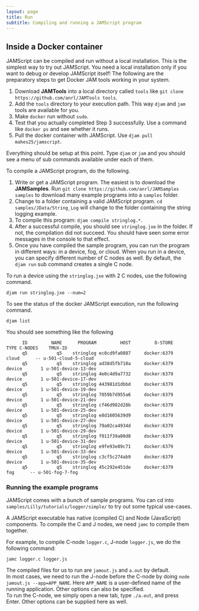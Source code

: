 ```yaml
---
layout: page
title: Run
subtitle: Compiling and running a JAMScript program
---
```


## Inside a Docker container

JAMScript can be compiled and run without a local installation. This is the simplest way to try out JAMScript. You need a local installation only if you want to debug or develop JAMScript itself! The following are the preparatory steps to get Docker JAM tools working in your system.

1. Download **JAMTools** into a local directory called `tools` like `git clone https://github.com/anrl/JAMTools tools`. 
2. Add the `tools` directory to your execution path. This way `djam` and `jam` tools are available for you.
3. Make `docker` run without `sudo`. 
4. Test that you actually completed Step 3 successfully. Use a command like `docker ps` and see whether it runs.
5. Pull the docker container with JAMScript. Use `djam pull mahes25/jamscript`. 

Everything should be setup at this point. Type `djam` or `jam` and you should see a menu of sub commands available under each of them.

To compile a JAMScript program, do the following. 
1. Write or get a JAMScript program. The easiest is to download the **JAMSamples**. Run `git clone https://github.com/anrl/JAMSamples samples` to download many example programs into a `samples` folder. 
2. Change to a folder containing a valid JAMScript program. `cd samples/JData/String_Log` will change to the folder containing the string logging example. 
3. To compile this program: `djam compile stringlog.*`. 
4. After a successful compile, you should see `stringlog.jxe` in the folder. If not, the compilation did not succeed. You should have seen some error messages in the console to that effect.
5. Once you have compiled the sample program, you can run the program in different ways: in a device, fog, or cloud. When you run in a device, you can specify different number of C nodes as well. By default, the `djam run` sub command creates a single C node.

To run a device using the `stringlog.jxe` with 2 C nodes, use the following command.
```shell
djam run stringlog.jxe --num=2
```
To see the status of the docker JAMScript execution, run the following command.
```shell
djam list
```
You should see something like the following
```shell
      ID         NAME      PROGRAM         HOST         D-STORE       TYPE C-NODES    TMUX-ID
      q5           q5    stringlog ec0cd9fa0887     docker:6379      cloud      -- u-501-cloud-5-cloud
      q5           q5    stringlog ad38d5fb718a     docker:6379     device       1 u-501-device-13-dev
      q5           q5    stringlog 4e0c4d9a7732     docker:6379     device       1 u-501-device-17-dev
      q5           q5    stringlog 443981d1dbbd     docker:6379     device       1 u-501-device-19-dev
      q5           q5    stringlog 7059b7d955a6     docker:6379     device       1 u-501-device-21-dev
      q5           q5    stringlog cf46d982d28b     docker:6379     device       1 u-501-device-25-dev
      q5           q5    stringlog e8d1605639d9     docker:6379     device       1 u-501-device-27-dev
      q5           q5    stringlog 79a02ca4934d     docker:6379     device       1 u-501-device-29-dev
      q5           q5    stringlog f011f39a80d8     docker:6379     device       1 u-501-device-31-dev
      q5           q5    stringlog e9fe93e89c71     docker:6379     device       1 u-501-device-33-dev
      q5           q5    stringlog c3cf5c274ab9     docker:6379     device       1 u-501-device-35-dev
      q5           q5    stringlog 45c292e451de     docker:6379        fog      -- u-501-fog-7-fog
```

### Running the example programs

JAMScript comes with a bunch of sample programs. You can cd into `samples/Lilly/tutorials/logger/simple/` to try out some typical use-cases.

A JAMScript executable has native (compiled C) and Node (JavaScript) components.
To compile the C and J nodes, we need `jamc` to compile them together.  

For example, to compile C-node `logger.c`, J-node `logger.js`, we do the following command:  

```shell
jamc logger.c logger.js
```

The compiled files for us to run are `jamout.js` and `a.out` by default.    
In most cases, we need to run the J-node before the C-node by doing `node jamout.js --app=APP_NAME`. Here `APP_NAME` is a user-defined name of the running application. Other options can also be specified.  
To run the C-node, we simply open a new tab, type `./a.out`, and press Enter. Other options can be supplied here as well.

